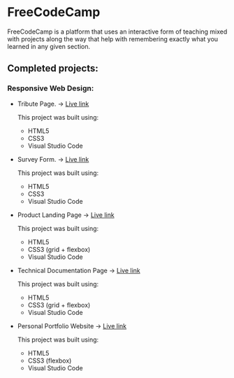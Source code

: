 # FreeCodeCamp

FreeCodeCamp is a platform that uses an interactive form of teaching mixed with projects along the way that help with remembering exactly what you learned in any given section.

## Completed projects:

### Responsive Web Design:

* Tribute Page. -> [Live link](https://sneakzz.github.io/FreeCodeCamp/Responsive%20Web%20Design%20Projects/Tribute%20page/)

  This project was built using:
    * HTML5
    * CSS3
    * Visual Studio Code
    
* Survey Form. -> [Live link](https://sneakzz.github.io/FreeCodeCamp/ResponsiveWebDesignProjects/Survey%20form/)

  This project was built using:
    * HTML5
    * CSS3
    * Visual Studio Code

* Product Landing Page -> [Live link](https://sneakzz.github.io/FreeCodeCamp/Responsive%20Web%20Design%20Projects/Product%20Landing%20Page/)

  This project was built using:
    * HTML5
    * CSS3 (grid + flexbox)
    * Visual Studio Code

* Technical Documentation Page -> [Live link](https://sneakzz.github.io/FreeCodeCamp/Responsive%20Web%20Design%20Projects/Technical%20Documentation%20Page/)

   This project was built using:
    * HTML5
    * CSS3 (grid + flexbox)
    * Visual Studio Code

* Personal Portfolio Website -> [Live link](https://sneakzz.github.io/)
   
   This project was built using:
    * HTML5
    * CSS3 (flexbox)
    * Visual Studio Code